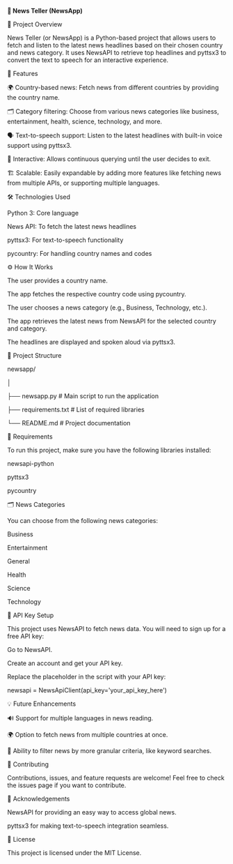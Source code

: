 **📰 News Teller (NewsApp)**

📖 Project Overview

News Teller (or NewsApp) is a Python-based project that allows users to fetch and listen to the latest news headlines based on their chosen country and news category. It uses NewsAPI to retrieve top headlines and pyttsx3 to convert the text to speech for an interactive experience.

🎯 Features

🌍 Country-based news: Fetch news from different countries by providing the country name.

🗂️ Category filtering: Choose from various news categories like business, entertainment, health, science, technology, and more.

🗣️ Text-to-speech support: Listen to the latest headlines with built-in voice support using pyttsx3.

🔄 Interactive: Allows continuous querying until the user decides to exit.

🏗️ Scalable: Easily expandable by adding more features like fetching news from multiple APIs, or supporting multiple languages.

🛠️ Technologies Used

Python 3: Core language

News API: To fetch the latest news headlines

pyttsx3: For text-to-speech functionality

pycountry: For handling country names and codes


⚙️ How It Works

The user provides a country name.

The app fetches the respective country code using pycountry.

The user chooses a news category (e.g., Business, Technology, etc.).

The app retrieves the latest news from NewsAPI for the selected country and category.

The headlines are displayed and spoken aloud via pyttsx3.

🧩 Project Structure

newsapp/

│

├── newsapp.py                                # Main script to run the application

├── requirements.txt                          # List of required libraries

└── README.md                                 # Project documentation


📝 Requirements

To run this project, make sure you have the following libraries installed:

newsapi-python

pyttsx3

pycountry


🗂️ News Categories

You can choose from the following news categories:

Business

Entertainment

General

Health

Science

Technology

🔑 API Key Setup

This project uses NewsAPI to fetch news data. You will need to sign up for a free API key:

Go to NewsAPI.

Create an account and get your API key.

Replace the placeholder in the script with your API key:

newsapi = NewsApiClient(api_key='your_api_key_here')

💡 Future Enhancements

🔊 Support for multiple languages in news reading.

🌍 Option to fetch news from multiple countries at once.

📰 Ability to filter news by more granular criteria, like keyword searches.

🤝 Contributing

Contributions, issues, and feature requests are welcome! Feel free to check the issues page if you want to contribute.

🏅 Acknowledgements

NewsAPI for providing an easy way to access global news.

pyttsx3 for making text-to-speech integration seamless.

📜 License

This project is licensed under the MIT License.
